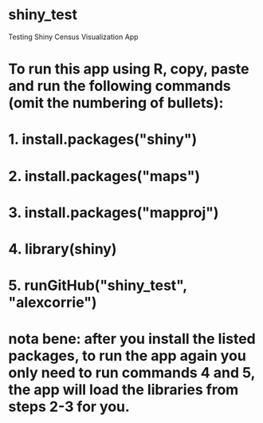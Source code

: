 shiny_test
==========

Testing Shiny Census Visualization App

# To run this app using R, copy, paste and run the following commands (omit the numbering of bullets):
# 1. install.packages("shiny")
# 2. install.packages("maps")
# 3. install.packages("mapproj")
# 4. library(shiny)
# 5. runGitHub("shiny_test", "alexcorrie")
# nota bene: after you install the listed packages, to run the app again you only need to run commands 4 and 5, the app will load the libraries from steps 2-3 for you.
